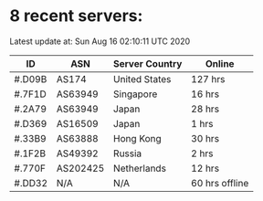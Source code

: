 # 8 recent servers:

Latest update at: Sun Aug 16 02:10:11 UTC 2020

| ID | ASN | Server Country | Online |
| -- | --- | -------------- | ------ |
| #.D09B | AS174 | United States | 127 hrs |
| #.7F1D | AS63949 | Singapore | 16 hrs |
| #.2A79 | AS63949 | Japan | 28 hrs |
| #.D369 | AS16509 | Japan | 1 hrs |
| #.33B9 | AS63888 | Hong Kong | 30 hrs |
| #.1F2B | AS49392 | Russia | 2 hrs |
| #.770F | AS202425 | Netherlands | 12 hrs |
| #.DD32 | N/A | N/A | 60 hrs offline |

